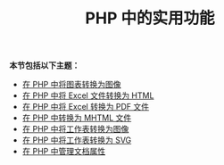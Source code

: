 ﻿---
title: PHP 中的实用功能
type: docs
weight: 20
url: /zh/java/utility-features-in-php/
---
**本节包括以下主题：**

- [在 PHP 中将图表转换为图像](/cells/zh/java/converting-chart-to-image-in-php/)
- [在 PHP 中将 Excel 文件转换为 HTML](/cells/zh/java/converting-excel-files-to-html-in-php/)
- [在 PHP 中将 Excel 转换为 PDF 文件](/cells/zh/java/converting-excel-to-pdf-files-in-php/)
- [在 PHP 中转换为 MHTML 文件](/cells/zh/java/converting-to-mhtml-files-in-php/)
- [在 PHP 中将工作表转换为图像](/cells/zh/java/converting-worksheet-to-image-in-php/)
- [在 PHP 中将工作表转换为 SVG](/cells/zh/java/converting-worksheet-to-svg-in-php/)
- [在 PHP 中管理文档属性](/cells/zh/java/managing-document-properties-in-php/)
